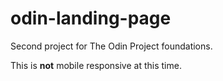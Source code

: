 # odin-landing-page
Second project for The Odin Project foundations.

This is **not** mobile responsive at this time. 